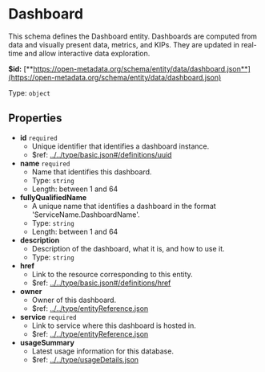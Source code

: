 # Dashboard

This schema defines the Dashboard entity. Dashboards are computed from data and visually present data, metrics, and KIPs. They are updated in real-time and allow interactive data exploration.

**$id:** [**https://open-metadata.org/schema/entity/data/dashboard.json**](https://open-metadata.org/schema/entity/data/dashboard.json)

Type: `object`

## Properties

* **id** `required`
  * Unique identifier that identifies a dashboard instance.
  * $ref: [../../type/basic.json\#/definitions/uuid](dashboard.md#....typebasic.jsondefinitionsuuid)
* **name** `required`
  * Name that identifies this dashboard.
  * Type: `string`
  * Length: between 1 and 64
* **fullyQualifiedName**
  * A unique name that identifies a dashboard in the format 'ServiceName.DashboardName'.
  * Type: `string`
  * Length: between 1 and 64
* **description**
  * Description of the dashboard, what it is, and how to use it.
  * Type: `string`
* **href**
  * Link to the resource corresponding to this entity.
  * $ref: [../../type/basic.json\#/definitions/href](dashboard.md#....typebasic.jsondefinitionshref)
* **owner**
  * Owner of this dashboard.
  * $ref: [../../type/entityReference.json](dashboard.md#....typeentityreference.json)
* **service** `required`
  * Link to service where this dashboard is hosted in.
  * $ref: [../../type/entityReference.json](dashboard.md#....typeentityreference.json)
* **usageSummary**
  * Latest usage information for this database.
  * $ref: [../../type/usageDetails.json](dashboard.md#....typeusagedetails.json)

